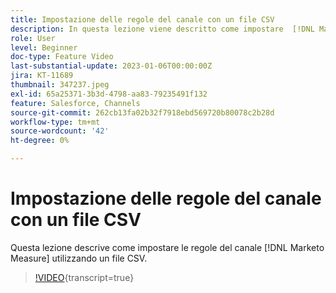 ```yaml
---
title: Impostazione delle regole del canale con un file CSV
description: In questa lezione viene descritto come impostare  [!DNL Marketo Measure]  regole di canale utilizzando un file CSV.
role: User
level: Beginner
doc-type: Feature Video
last-substantial-update: 2023-01-06T00:00:00Z
jira: KT-11689
thumbnail: 347237.jpeg
exl-id: 65a25371-3b3d-4798-aa83-79235491f132
feature: Salesforce, Channels
source-git-commit: 262cb13fa02b32f7918ebd569720b80078c2b28d
workflow-type: tm+mt
source-wordcount: '42'
ht-degree: 0%

---
```


# Impostazione delle regole del canale con un file CSV

Questa lezione descrive come impostare le regole del canale [!DNL Marketo Measure] utilizzando un file CSV.

>[!VIDEO](https://video.tv.adobe.com/v/347237/?learn=on){transcript=true}
